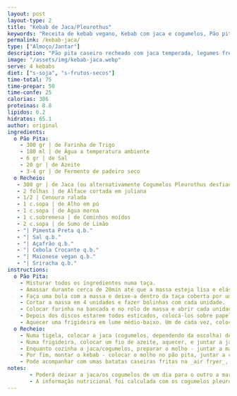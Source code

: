 ```yaml
---
layout: post
layout-type: 2
title: "Kebab de Jaca/Pleurothus"
keywords: "Receita de kebab vegano, Kebab com jaca e cogumelos, Pão pita caseiro, Kebab vegano fácil, Como fazer kebab sem carne, Kebab vegano, Pão pita caseiro, Recheio de jaca, Receita vegana fácil, Kebab com cogumelos, Receita de kebab vegano com jaca e pão pita, Como fazer pão pita caseiro fácil, Kebab de cogumelos pleurothus e legumes frescos, Recheio vegano para kebab com jaca marinada, Receita saudável e sem soja de kebab vegano, Kebab sem carne com maionese picante e vegetais, Receita completa de pão pita com recheio vegano, Jaca em receitas veganas, Cogumelos pleurothus marinados, Pão pita na frigideira, Prato principal vegano, Snack vegano saudável, Comida de rua plant-based, Marinada para recheio de kebab, Legumes frescos em receitas vegan, Maionese vegana com sriracha, Receita económica sem glúten"
permalink: /kebab-jaca/
type: ["Almoço/Jantar"]
description: "Pão pita caseiro recheado com jaca temperada, legumes frescos e maionese picante"
image: "/assets/img/kebab-jaca.webp"
serve: 4 kebabs
diet: ["s-soja", "s-frutos-secos"]
time-total: 75
time-prepar: 50
time-confe: 25
calorias: 386
proteinas: 8.8
lipidos: 6.2
hidratos: 65.1
author: original
ingredients: 
  o Pão Pita:
    - 300 gr | de Farinha de Trigo
    - 180 ml | de Água a temperatura ambiente
    - 6 gr | de Sal
    - 20 gr | de Azeite
    - 3-4 gr | de Fermento de padeiro seco
  o Recheio:
   - 300 gr | de Jaca (ou alternativamente Cogumelos Pleurothus desfiados)
   - 2 folhas | de Alface cortada em juliana
   - 1/2 | Cenoura ralada
   - 1 c.sopa | de Alho em pó
   - 1 c.sopa | de Água morna
   - 1 c.sobremesa | de Cominhos moídos
   - 2 c.sopa | de Sumo de Limão
   - "| Pimenta Preta q.b."
   - "| Sal q.b."
   - "| Açafrão q.b."
   - "| Cebola Crocante q.b."
   - "| Maionese vegan q.b."
   - "| Sriracha q.b."
instructions:
  o Pão Pita:
    - Misturar todos os ingredientes numa taça.
    - Amassar durante cerca de 20min até que a massa esteja lisa e elástica.
    - Faça uma bola com a massa e deixe-a dentro da taça coberta por um pano. Deixar levedar por cerca de 1H, até que duplique de tamanho.
    - Cortar a massa em 4 unidades e fazer bolinhas com cada unidade.
    - Colocar farinha na bancada e no rolo de massa e abrir cada unidade em discos redondos e finos.
    - Depois dos discos estarem todos esticados, colocá-los sobre papel vegetal, cobrir com um pano e deixar repousar por 30min.
    - Aquecer uma frigideira em lume médio-baixo. Um de cada vez, colocar um disco na frigideira durante, aproximadamente, 30seg (ou até surgirem bolhinhas) e virar. Deixar 30seg do outro lado. Repetir o processo para cada um dos discos. Reservar
  o Recheio:
    - Numa tigela, colocar a jaca (cogumelos, dependendo da escolha) desfiada(o) juntamente com todos os temperos e misturar muito bem
    - Numa frigideira, colocar um fio de azeite, aquecer, e juntar a jaca/cogumelos temparados durante 5 minutos, mexendo de vez em quando.
    - Enquanto cozinha a jaca/cogumelos, preparar o molho - juntar a maionese com um fio de sriracha (conforme o seu gosto).
    - Por fim, montar o kebab - colocar o molho no pão pita, juntar a cenoura, a alface, a jaca/cogumelos, e finalizar com cebola crocante. Fechar o pão e está pronto a servir.
    - Pode acompanhar com umas batatas caseiras fritas na _air fryer_, por exemplo.
notes:
       - Poderá deixar a jaca/os cogumelos de um dia para o outro a marinar nos temperos, para potenciar ainda mais o sabor.
       - A informação nutricional foi calculada com os cogumelos pleurothus.
---
```

